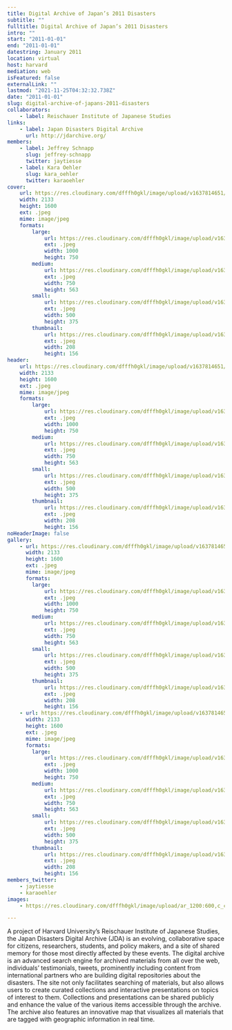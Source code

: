 ```yaml
---
title: Digital Archive of Japan’s 2011 Disasters
subtitle: ""
fulltitle: Digital Archive of Japan’s 2011 Disasters
intro: ""
start: "2011-01-01"
end: "2011-01-01"
datestring: January 2011
location: virtual
host: harvard
mediation: web
isFeatured: false
externalLink: ""
lastmod: "2021-11-25T04:32:32.738Z"
date: "2011-01-01"
slug: digital-archive-of-japans-2011-disasters
collaborators:
    - label: Reischauer Institute of Japanese Studies
links:
    - label: Japan Disasters Digital Archive
      url: http://jdarchive.org/
members:
    - label: Jeffrey Schnapp
      slug: jeffrey-schnapp
      twitter: jaytiesse
    - label: Kara Oehler
      slug: kara_oehler
      twitter: karaoehler
cover:
    url: https://res.cloudinary.com/dfffh0gkl/image/upload/v1637814651/japan2_48ea29d7d5.jpg
    width: 2133
    height: 1600
    ext: .jpeg
    mime: image/jpeg
    formats:
        large:
            url: https://res.cloudinary.com/dfffh0gkl/image/upload/v1637814651/large_japan2_48ea29d7d5.jpg
            ext: .jpeg
            width: 1000
            height: 750
        medium:
            url: https://res.cloudinary.com/dfffh0gkl/image/upload/v1637814652/medium_japan2_48ea29d7d5.jpg
            ext: .jpeg
            width: 750
            height: 563
        small:
            url: https://res.cloudinary.com/dfffh0gkl/image/upload/v1637814652/small_japan2_48ea29d7d5.jpg
            ext: .jpeg
            width: 500
            height: 375
        thumbnail:
            url: https://res.cloudinary.com/dfffh0gkl/image/upload/v1637814651/thumbnail_japan2_48ea29d7d5.jpg
            ext: .jpeg
            width: 208
            height: 156
header:
    url: https://res.cloudinary.com/dfffh0gkl/image/upload/v1637814651/japan2_48ea29d7d5.jpg
    width: 2133
    height: 1600
    ext: .jpeg
    mime: image/jpeg
    formats:
        large:
            url: https://res.cloudinary.com/dfffh0gkl/image/upload/v1637814651/large_japan2_48ea29d7d5.jpg
            ext: .jpeg
            width: 1000
            height: 750
        medium:
            url: https://res.cloudinary.com/dfffh0gkl/image/upload/v1637814652/medium_japan2_48ea29d7d5.jpg
            ext: .jpeg
            width: 750
            height: 563
        small:
            url: https://res.cloudinary.com/dfffh0gkl/image/upload/v1637814652/small_japan2_48ea29d7d5.jpg
            ext: .jpeg
            width: 500
            height: 375
        thumbnail:
            url: https://res.cloudinary.com/dfffh0gkl/image/upload/v1637814651/thumbnail_japan2_48ea29d7d5.jpg
            ext: .jpeg
            width: 208
            height: 156
noHeaderImage: false
gallery:
    - url: https://res.cloudinary.com/dfffh0gkl/image/upload/v1637814651/japan2_48ea29d7d5.jpg
      width: 2133
      height: 1600
      ext: .jpeg
      mime: image/jpeg
      formats:
        large:
            url: https://res.cloudinary.com/dfffh0gkl/image/upload/v1637814651/large_japan2_48ea29d7d5.jpg
            ext: .jpeg
            width: 1000
            height: 750
        medium:
            url: https://res.cloudinary.com/dfffh0gkl/image/upload/v1637814652/medium_japan2_48ea29d7d5.jpg
            ext: .jpeg
            width: 750
            height: 563
        small:
            url: https://res.cloudinary.com/dfffh0gkl/image/upload/v1637814652/small_japan2_48ea29d7d5.jpg
            ext: .jpeg
            width: 500
            height: 375
        thumbnail:
            url: https://res.cloudinary.com/dfffh0gkl/image/upload/v1637814651/thumbnail_japan2_48ea29d7d5.jpg
            ext: .jpeg
            width: 208
            height: 156
    - url: https://res.cloudinary.com/dfffh0gkl/image/upload/v1637814651/japan1_62df529a33.jpg
      width: 2133
      height: 1600
      ext: .jpeg
      mime: image/jpeg
      formats:
        large:
            url: https://res.cloudinary.com/dfffh0gkl/image/upload/v1637814651/large_japan1_62df529a33.jpg
            ext: .jpeg
            width: 1000
            height: 750
        medium:
            url: https://res.cloudinary.com/dfffh0gkl/image/upload/v1637814652/medium_japan1_62df529a33.jpg
            ext: .jpeg
            width: 750
            height: 563
        small:
            url: https://res.cloudinary.com/dfffh0gkl/image/upload/v1637814652/small_japan1_62df529a33.jpg
            ext: .jpeg
            width: 500
            height: 375
        thumbnail:
            url: https://res.cloudinary.com/dfffh0gkl/image/upload/v1637814651/thumbnail_japan1_62df529a33.jpg
            ext: .jpeg
            width: 208
            height: 156
members_twitter:
    - jaytiesse
    - karaoehler
images:
    - https://res.cloudinary.com/dfffh0gkl/image/upload/ar_1200:600,c_crop/c_limit,h_1200,w_600/v1637814651/japan2_48ea29d7d5.jpg

---
```

A project of Harvard University’s Reischauer Institute of Japanese Studies, the Japan Disasters Digital Archive (JDA) is an evolving, collaborative space for citizens, researchers, students, and policy makers, and a site of shared memory for those most directly affected by these events. The digital archive is an advanced search engine for archived materials from all over the web, individuals’ testimonials, tweets, prominently including content from international partners who are building digital repositories about the disasters. The site not only facilitates searching of materials, but also allows users to create curated collections and interactive presentations on topics of interest to them. Collections and presentations can be shared publicly and enhance the value of the various items accessible through the archive. The archive also features an innovative map that visualizes all materials that are tagged with geographic information in real time.
